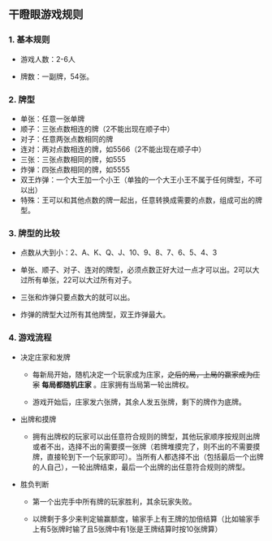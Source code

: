 ## 干瞪眼游戏规则



### 1.  基本规则

+ 游戏人数：2-6人

+ 牌数：一副牌，54张。



### 2.   牌型

+ 单张：任意一张单牌
+ 顺子：三张点数相连的牌（2不能出现在顺子中）
+ 对子：任意两张点数相同的牌
+ 连对：两对点数相连的牌，如5566（2不能出现在顺子中）
+ 三张：三张点数相同的牌，如555
+ 炸弹：四张点数相同的牌，如5555
+ 双王炸弹：一个大王加一个小王（单独的一个大王小王不属于任何牌型，不可以出）
+ 特殊：王可以和其他点数的牌一起出，任意转换成需要的点数，组成可出的牌型。



### 3.   牌型的比较

+ 点数从大到小：2、A、K、Q、J、10、9、8、7、6、5、4、3    

+ 单张、顺子、对子、连对的牌型，必须点数正好大过一点才可以出。2可以大过所有单张，22可以大过所有对子。    

+ 三张和炸弹只要点数大的就可以出。  

+ 炸弹的牌型大过所有其他牌型，双王炸弹最大。 

 

### 4.   游戏流程

+ 决定庄家和发牌

  + 每新局开始，随机决定一个玩家成为庄家，~~之后的局，上局的赢家成为庄家~~ **每局都随机庄家** 。庄家拥有当局第一轮出牌权。  

  + 游戏开始后，庄家发六张牌，其余人发五张牌，剩下的牌作为底牌。  



+ 出牌和摸牌
  + 拥有出牌权的玩家可以出任意符合规则的牌型，其他玩家顺序按规则出牌或者不出，选择不出的需要摸一张牌（若牌堆摸完了，则不出的不需要摸牌，直接轮到下一个玩家即可）。当所有人都选择不出（包括最后一个出牌的人自己），一轮出牌结束，最后一个出牌的出任意符合规则的牌型。  



+ 胜负判断

  + 第一个出完手中所有牌的玩家胜利，其余玩家失败。  

  + 以牌剩于多少来判定输赢额度，输家手上有王牌的加倍结算（比如输家手上有5张牌时输了且5张牌中有1张是王牌结算时按10张牌算）  